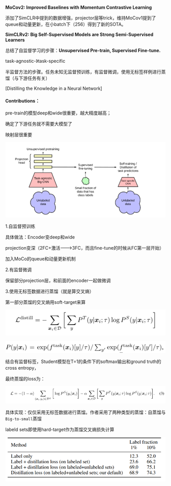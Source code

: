 **MoCov2: Improved Baselines with Momentum Contrastive Learning**

添加了SimCLR中提到的数据增强，projector层等trick，维持MoCov1提到了queue和动量更新，在小batch下（256）得到了新的SOTA。



**SimCLRv2: Big Self-Supervised Models are Strong Semi-Supervised Learners**

总结了自监督学习的步骤：**Unsupervised Pre-train, Supervised Fine-tune.**

task-agnostic-》task-specific

半监督方法的步骤。任务未知无监督预训练，有监督微调，使用无标签样例进行蒸馏（与下游任务有关）

[Distilling the Knowledge in a Neural Network]

#### Contributions：

pre-train的模型deep和wide很重要，越大精度越高；

确定了下游任务就不需要大模型了

映射层很重要

![image-20220810172211175](./typoraimg/image-20220810172211175.png)

1.自监督预训练

具体做法：Encoder变deep和wide

projection变深（2FC+激活--->3FC，而且fine-tune的时候从FC第一层开始）

加入MoCo的queue和动量更新机制

2.有监督微调

保留部分projection层，和前面的encoder一起做微调

3.使用无标签数据进行蒸馏（就是算交叉熵）

第一部分蒸馏的交叉熵用soft-target来算

![image-20220810172912580](./typoraimg/image-20220810172912580.png)

![image-20220810173002784](./typoraimg/image-20220810173002784.png)

结合有监督标签，Student模型在T=1的条件下的softmax输出和ground truth的cross entropy，

最终蒸馏的loss为：

![image-20220810173143948](./typoraimg/image-20220810173143948.png)

具体实现：仅仅采用无标签数据进行蒸馏。作者采用了两种类型的蒸馏：自蒸馏与`Big-to-small`蒸馏

labeld sets即使用hard-target作为蒸馏交叉熵损失计算

![image-20220810210212654](./typoraimg/image-20220810210212654.png)